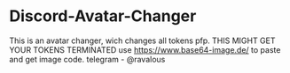 # Discord-Avatar-Changer
This is an avatar changer, wich changes all tokens pfp. THIS MIGHT GET YOUR TOKENS TERMINATED 
use https://www.base64-image.de/ to paste and get image code.
telegram - @ravalous
